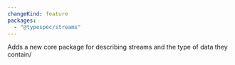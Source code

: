 ```yaml
---
changeKind: feature
packages:
  - "@typespec/streams"
---
```


Adds a new core package for describing streams and the type of data they contain/